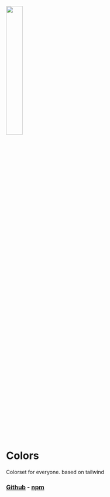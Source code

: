 <img src="https://flightlesslabs.github.io/colors/dodo-circle-6.png" width=30% height=30%>

# Colors

Colorset for everyone. based on tailwind

### [Github](https://github.com/flightlesslabs/colors) - [npm](https://www.npmjs.com/package/@flightlesslabs/colors)
